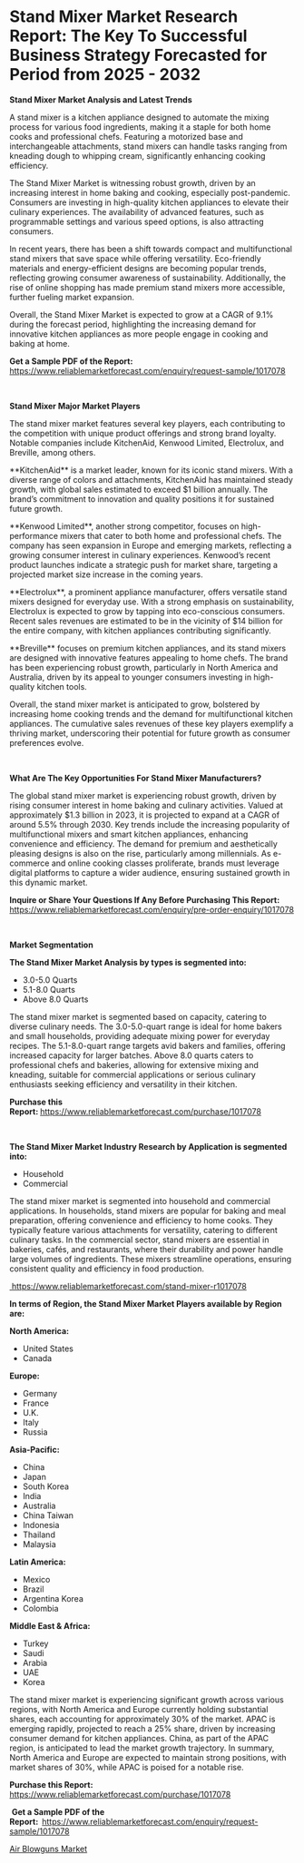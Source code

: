 <p><h1>Stand Mixer Market Research Report: The Key To Successful Business Strategy Forecasted for Period from 2025 - 2032</h1></p><p><strong>Stand Mixer Market Analysis and Latest Trends</strong></p>
<p><p>A stand mixer is a kitchen appliance designed to automate the mixing process for various food ingredients, making it a staple for both home cooks and professional chefs. Featuring a motorized base and interchangeable attachments, stand mixers can handle tasks ranging from kneading dough to whipping cream, significantly enhancing cooking efficiency. </p><p>The Stand Mixer Market is witnessing robust growth, driven by an increasing interest in home baking and cooking, especially post-pandemic. Consumers are investing in high-quality kitchen appliances to elevate their culinary experiences. The availability of advanced features, such as programmable settings and various speed options, is also attracting consumers.</p><p>In recent years, there has been a shift towards compact and multifunctional stand mixers that save space while offering versatility. Eco-friendly materials and energy-efficient designs are becoming popular trends, reflecting growing consumer awareness of sustainability. Additionally, the rise of online shopping has made premium stand mixers more accessible, further fueling market expansion. </p><p>Overall, the Stand Mixer Market is expected to grow at a CAGR of 9.1% during the forecast period, highlighting the increasing demand for innovative kitchen appliances as more people engage in cooking and baking at home.</p></p>
<p><strong>Get a Sample PDF of the Report:&nbsp;</strong> <a href="https://www.reliablemarketforecast.com/enquiry/request-sample/1017078?utm_campaign=2485&utm_medium=2&utm_source=Github&utm_content=ia&utm_term=21022025&utm_id=stand-mixer">https://www.reliablemarketforecast.com/enquiry/request-sample/1017078</a></p>
<p>&nbsp;</p>
<p><strong>Stand Mixer Major Market Players</strong></p>
<p><p>The stand mixer market features several key players, each contributing to the competition with unique product offerings and strong brand loyalty. Notable companies include KitchenAid, Kenwood Limited, Electrolux, and Breville, among others.</p><p>**KitchenAid** is a market leader, known for its iconic stand mixers. With a diverse range of colors and attachments, KitchenAid has maintained steady growth, with global sales estimated to exceed $1 billion annually. The brand’s commitment to innovation and quality positions it for sustained future growth.</p><p>**Kenwood Limited**, another strong competitor, focuses on high-performance mixers that cater to both home and professional chefs. The company has seen expansion in Europe and emerging markets, reflecting a growing consumer interest in culinary experiences. Kenwood’s recent product launches indicate a strategic push for market share, targeting a projected market size increase in the coming years.</p><p>**Electrolux**, a prominent appliance manufacturer, offers versatile stand mixers designed for everyday use. With a strong emphasis on sustainability, Electrolux is expected to grow by tapping into eco-conscious consumers. Recent sales revenues are estimated to be in the vicinity of $14 billion for the entire company, with kitchen appliances contributing significantly.</p><p>**Breville** focuses on premium kitchen appliances, and its stand mixers are designed with innovative features appealing to home chefs. The brand has been experiencing robust growth, particularly in North America and Australia, driven by its appeal to younger consumers investing in high-quality kitchen tools.</p><p>Overall, the stand mixer market is anticipated to grow, bolstered by increasing home cooking trends and the demand for multifunctional kitchen appliances. The cumulative sales revenues of these key players exemplify a thriving market, underscoring their potential for future growth as consumer preferences evolve.</p></p>
<p>&nbsp;</p>
<p><strong>What Are The Key Opportunities For Stand Mixer Manufacturers?</strong></p>
<p><p>The global stand mixer market is experiencing robust growth, driven by rising consumer interest in home baking and culinary activities. Valued at approximately $1.3 billion in 2023, it is projected to expand at a CAGR of around 5.5% through 2030. Key trends include the increasing popularity of multifunctional mixers and smart kitchen appliances, enhancing convenience and efficiency. The demand for premium and aesthetically pleasing designs is also on the rise, particularly among millennials. As e-commerce and online cooking classes proliferate, brands must leverage digital platforms to capture a wider audience, ensuring sustained growth in this dynamic market.</p></p>
<p><strong>Inquire or Share Your Questions If Any Before Purchasing This Report:</strong> <a href="https://www.reliablemarketforecast.com/enquiry/pre-order-enquiry/1017078?utm_campaign=2485&utm_medium=2&utm_source=Github&utm_content=ia&utm_term=21022025&utm_id=stand-mixer">https://www.reliablemarketforecast.com/enquiry/pre-order-enquiry/1017078</a></p>
<p>&nbsp;</p>
<p><strong>Market Segmentation</strong></p>
<p><strong>The Stand Mixer Market Analysis by types is segmented into:</strong></p>
<p><ul><li>3.0-5.0 Quarts</li><li>5.1-8.0 Quarts</li><li>Above 8.0 Quarts</li></ul></p>
<p><p>The stand mixer market is segmented based on capacity, catering to diverse culinary needs. The 3.0-5.0-quart range is ideal for home bakers and small households, providing adequate mixing power for everyday recipes. The 5.1-8.0-quart range targets avid bakers and families, offering increased capacity for larger batches. Above 8.0 quarts caters to professional chefs and bakeries, allowing for extensive mixing and kneading, suitable for commercial applications or serious culinary enthusiasts seeking efficiency and versatility in their kitchen.</p></p>
<p><strong>Purchase this Report:&nbsp;</strong><a href="https://www.reliablemarketforecast.com/purchase/1017078?utm_campaign=2485&utm_medium=2&utm_source=Github&utm_content=ia&utm_term=21022025&utm_id=stand-mixer">https://www.reliablemarketforecast.com/purchase/1017078</a></p>
<p>&nbsp;</p>
<p><strong>The Stand Mixer Market Industry Research by Application is segmented into:</strong></p>
<p><ul><li>Household</li><li>Commercial</li></ul></p>
<p><p>The stand mixer market is segmented into household and commercial applications. In households, stand mixers are popular for baking and meal preparation, offering convenience and efficiency to home cooks. They typically feature various attachments for versatility, catering to different culinary tasks. In the commercial sector, stand mixers are essential in bakeries, cafés, and restaurants, where their durability and power handle large volumes of ingredients. These mixers streamline operations, ensuring consistent quality and efficiency in food production.</p></p>
<p><a href="https://www.reliablemarketforecast.com/stand-mixer-r1017078?utm_campaign=2485&utm_medium=2&utm_source=Github&utm_content=ia&utm_term=21022025&utm_id=stand-mixer">&nbsp;https://www.reliablemarketforecast.com/stand-mixer-r1017078</a></p>
<p><strong>In terms of Region, the Stand Mixer Market Players available by Region are:</strong></p>
<p>
    <p> <strong> North America: </strong>
        <ul>
            <li>United States</li>
            <li>Canada</li>
        </ul>
        </p> 
    <p> <strong> Europe: </strong>
        <ul>
            <li>Germany</li>
            <li>France</li>
            <li>U.K.</li>
            <li>Italy</li>
            <li>Russia</li>
        </ul>
        </p> 
    <p> <strong> Asia-Pacific: </strong>
        <ul>
            <li>China</li>
            <li>Japan</li>
            <li>South Korea</li>
            <li>India</li>
            <li>Australia</li>
            <li>China Taiwan</li>
            <li>Indonesia</li>
            <li>Thailand</li>
            <li>Malaysia</li>
        </ul>
        </p> 
    <p> <strong> Latin America: </strong>
        <ul>
            <li>Mexico</li>
            <li>Brazil</li>
            <li>Argentina Korea</li>
            <li>Colombia</li>
        </ul>
        </p> 
    <p> <strong> Middle East & Africa: </strong>
        <ul>
            <li>Turkey</li>
            <li>Saudi</li>
            <li>Arabia</li>
            <li>UAE</li>
            <li>Korea</li>
        </ul>
    </p>
    </p>
<p><p>The stand mixer market is experiencing significant growth across various regions, with North America and Europe currently holding substantial shares, each accounting for approximately 30% of the market. APAC is emerging rapidly, projected to reach a 25% share, driven by increasing consumer demand for kitchen appliances. China, as part of the APAC region, is anticipated to lead the market growth trajectory. In summary, North America and Europe are expected to maintain strong positions, with market shares of 30%, while APAC is poised for a notable rise.</p></p>
<p><strong>Purchase this Report: </strong><a href="https://www.reliablemarketforecast.com/purchase/1017078?utm_campaign=2485&utm_medium=2&utm_source=Github&utm_content=ia&utm_term=21022025&utm_id=stand-mixer">https://www.reliablemarketforecast.com/purchase/1017078</a></p>
<p>&nbsp;<strong>Get a Sample PDF of the Report:&nbsp;&nbsp;</strong><a href="https://www.reliablemarketforecast.com/enquiry/request-sample/1017078?utm_campaign=2485&utm_medium=2&utm_source=Github&utm_content=ia&utm_term=21022025&utm_id=stand-mixer">https://www.reliablemarketforecast.com/enquiry/request-sample/1017078</a></p>
<p><strong></strong></p>
<p><p><a href="https://github.com/gamuoodhub/Market-Research-Report-List-1/blob/main/air-blowguns-market.md?utm_campaign=2485&utm_medium=2&utm_source=Github&utm_content=ia&utm_term=21022025&utm_id=stand-mixer">Air Blowguns Market</a></p></p>